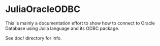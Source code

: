 # JuliaOracleODBC

This is mainly a documentation effort to show how to connect to Oracle Database using Julia language and its ODBC package.

See doc/ directory for info.

